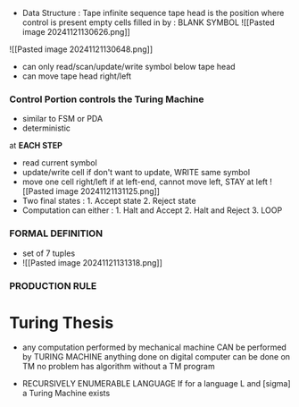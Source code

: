 - Data Structure : Tape
	  infinite sequence
	  tape head is the position where control is present
	  empty cells filled in by : BLANK SYMBOL
	  ![[Pasted image 20241121130626.png]]

![[Pasted image 20241121130648.png]]

- can only read/scan/update/write symbol below tape head
- can move tape head right/left

### Control Portion controls the Turing Machine
- similar to FSM or PDA
- deterministic

at **EACH STEP**
- read current symbol
- update/write cell
	  if don't want to update, WRITE same symbol
- move one cell right/left
	  if at left-end, cannot move left, STAY at left
	  ![[Pasted image 20241121131125.png]]
- Two final states :
	  1. Accept state
	  2. Reject state
- Computation can either :
	  1. Halt and Accept 
	  2. Halt and Reject
	  3. LOOP

### FORMAL DEFINITION
- set of 7 tuples
- ![[Pasted image 20241121131318.png]]
### PRODUCTION RULE


# Turing Thesis
- any computation performed by mechanical machine CAN be performed by TURING MACHINE
	  anything done on digital computer can be done on TM
	  no problem has algorithm without a TM program

- RECURSIVELY ENUMERABLE LANGUAGE
	  If for a language L and [sigma] a Turing Machine exists

